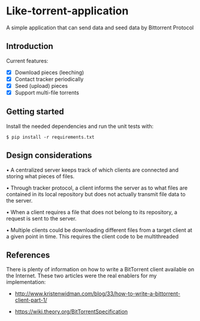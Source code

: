 # Like-torrent-application
A simple application that can send data and seed data by Bittorrent Protocol
## Introduction
Current features:
- [x] Download pieces (leeching)
- [x] Contact tracker periodically
- [x] Seed (upload) pieces
- [x] Support multi-file torrents
## Getting started
Install the needed dependencies and run the unit tests with:

    $ pip install -r requirements.txt

## Design considerations
• A centralized server keeps track of which clients are connected and storing what pieces of files.

• Through tracker protocol, a client informs the server as to what files are contained in its local 
  repository but does not actually transmit file data to the server.

• When a client requires a file that does not belong to its repository, a request is sent to the server.

• Multiple clients could be downloading different files from a target client at a given point in 
  time. This requires the client code to be multithreaded
## References
There is plenty of information on how to write a BitTorrent client
available on the Internet. These two articles were the real enablers
for my implementation:

* http://www.kristenwidman.com/blog/33/how-to-write-a-bittorrent-client-part-1/

* https://wiki.theory.org/BitTorrentSpecification

